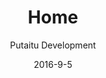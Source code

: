 ---
title: Home
sections:
    -
        template: banner
        text: "# Expose your ideas in any way you can imagine\n\nHashBrown lets you create your content in one place and publish it to any amount of connected endpoints\n\n[Learn more](#features)"
        image: be7ce5f796dbe85a23c1ff105f1a082fb229da2f
    -
        template: buttons
        text: '## Getting started'
        buttons:
            -
                text: 'Download the source'
                href: 'http://github.com/Putaitu/hashbrown-cms'
                target: _blank
            -
                text: 'Read the guides'
                href: /guides/
                target: _self
    -
        template: images
        text: "## Who uses HashBrown?\nWe're new, but already in the field"
        buttons: []
        images:
            - 03fb4a64861018d69cad552c745bad9f630f61ec
            - 940b831e3c5e1d5368234f8512574b8deaf3cb1f
            - 6c700d8ccb39be74ea025a6eb1ffead2964f7e42
    -
        template: richTextSection
        text: "## Features\n\n### Remote management\n\nThis is where HashBrown is very different from other CMS'es. Instead of hosting your site, taking up valuable server power caching and crunching numbers for every visitor, it connects to your site remotely and updates a content cache on your site, only when changes are made to the site's content. This means you can build your site in whatever language and framework you like, you can even use a static site generator service like [GitHub Pages](http://github.com/pages) and host your content managed site for free.\n\n### Multiple projects at once\n\nOne instance of HashBrown can manage the content of several sites/apps. How many it can manage is determined by the capacity of the server it's running on.\n\n### Several environments for each project\n\nEvery project has its own unlimited amount of environments. This is very useful if you want testing content separated from live content, or if you for any other reason want to branch your managed content into subsets.\n\n### Multilingual\n\nLanguage support is built into the core, no extra precautions needed when creating custom schemas.\n\n### Plugin support\n\nHashBrown comes prebundled with a few example plugins, mainly to show you how easy it is to write one of your own. So even if you need to manage content for a system that only you are using (maybe it's completely custom), HashBrown can adapt to it.\n\n### Content format consistency\n\nThe backend of HashBrown uses MongoDB for data storage and JSON for serialisation, so at no point will you have to deal with relational database content being serialised and deserialised into and from XML and other non-analogous formats, potentially losing data in the process.\n\n### Painless backups\n\nBacking up and restoring content in document-based databases has always been a snap when compared to the more traditional approaches, and it shines through in HashBrown.\n\n### Small footprint\n\nClunky Windows servers are a dying breed in the server space, and with good reason. HashBrown can run on a small virtual machine on services like [DigitalOcean](http://digitalocean.com) and thereby cost a lot less to host.\n\n### Is and always will be free and open source\n\nThe HashBrown software will never cost you anything, contain binary blobs or in any other way hide its inner workings."
meta:
    id: 91f1ec2b984f291377c2dc488be2ebbefb46dd9a
    parentId: ""
    language: en
date: '2016-9-5'
author: 'Putaitu Development'
permalink: /
layout: sectionPage
---